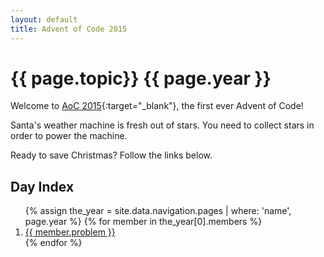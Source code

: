 ```yaml
---
layout: default
title: Advent of Code 2015
---
```

# {{ page.topic}} {{ page.year }}

Welcome to [AoC 2015](https://adventofcode.com/2015){:target="_blank"}, the first ever Advent of Code!

Santa's weather machine is fresh out of stars.  You need to collect stars in order to power the machine.

Ready to save Christmas?  Follow the links below.

## Day Index

<ol>
  {% assign the_year = site.data.navigation.pages | where: 'name', page.year %}
  {% for member in the_year[0].members %}
      <li><a href="{{ member.link | absolute_url }}">{{ member.problem }}</a></li>
  {% endfor %}
</ol>